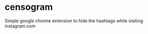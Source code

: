 censogram
=========

Simple google chrome extension to hide the hashtags while visiting instagram.com
